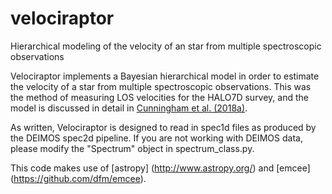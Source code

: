 # velociraptor
Hierarchical modeling of the velocity of an star from multiple spectroscopic observations

Velociraptor implements a Bayesian hierarchical model in order to estimate the velocity of a star from multiple spectroscopic observations. This was the method of measuring LOS velocities for the HALO7D survey, and the model is discussed in detail in [Cunningham et al. (2018a)](https://ui.adsabs.harvard.edu//#abs/2018arXiv180904082C/abstract). 

As written, Velociraptor is designed to read in spec1d files as produced by the DEIMOS spec2d pipeline. If you are not working with DEIMOS data, please modify the "Spectrum" object in spectrum_class.py.

This code makes use of [astropy] (http://www.astropy.org/) and [emcee] (https://github.com/dfm/emcee). 
